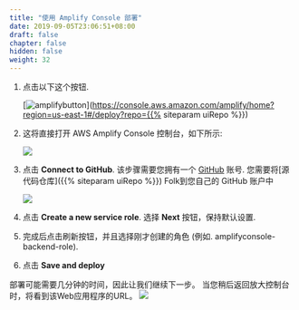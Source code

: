 ```yaml
---
title: "使用 Amplify Console 部署"
date: 2019-09-05T23:06:51+08:00
draft: false
chapter: false
hidden: false
weight: 32
---
```


1. 点击以下这个按钮. 

    [![amplifybutton](https://oneclick.amplifyapp.com/button.svg)](https://console.aws.amazon.com/amplify/home?region=us-east-1#/deploy?repo={{% siteparam uiRepo %}})

2. 这将直接打开 AWS Amplify Console 控制台，如下所示:

    ![](/images/smart-home/connect_to_github.png)

3. 点击 **Connect to GitHub**. 该步骤需要您拥有一个 [GitHub](https://github.com) 账号. 您需要将[源代码仓库]({{% siteparam uiRepo %}}) Folk到您自己的 GitHub 账户中

    ![](/images/smart-home/amplify-role.png)

4. 点击 **Create a new service role**. 选择 **Next** 按钮，保持默认设置. 

5. 完成后点击刷新按钮，并且选择刚才创建的角色 (例如. amplifyconsole-backend-role).

6. 点击 **Save and deploy**

部署可能需要几分钟的时间，因此让我们继续下一步。 当您稍后返回放大控制台时，将看到该Web应用程序的URL。
    ![](/images/smart-home/amplify-url.png)
